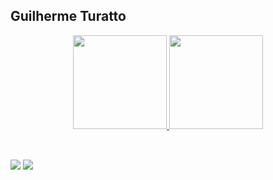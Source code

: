 ## Guilherme Turatto

<div align="center">
  <a href="https://github.com/guilhermeturatto">
  <img height="150" src="https://github-readme-stat-lilac.vercel.app/api?username=guilhermeturatto&show_icons=true&theme=dark&include_all_commits=true&count_private=true&exclude_repo=github-readme-stats"/>
  <img height="150" src="https://github-readme-stat-lilac.vercel.app/api/top-langs/?username=guilhermeturatto&layout=compact&langs_count=5&theme=dark&include_all_commits=true&count_private=true&exclude_repo=github-readme-stats&show_icons=true"/>
</div>

##

<div>
<div style="display: inline_block"><br>
  <a href="https://www.linkedin.com/in/guilhermeturatto" target="_blank"><img src="https://img.shields.io/badge/-LinkedIn-%230077B5?style=for-the-badge&logo=linkedin&logoColor=white" target="_blank"></a> 
  <a href = "mailto:guilherme.turatto@gmail.com"><img src="https://img.shields.io/badge/Gmail-D14836?style=for-the-badge&logo=gmail&logoColor=white" target="_blank"></a>
</div>
